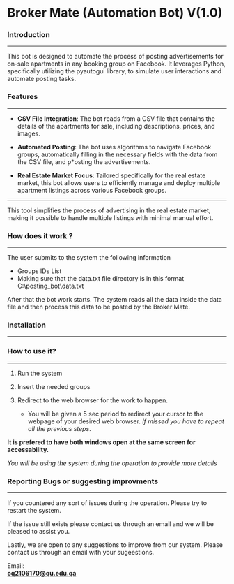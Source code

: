 # Broker Mate (Automation Bot) V(1.0)

### Introduction
----
This bot is designed to automate the process of posting advertisements for on-sale apartments in any booking group on Facebook. It leverages Python, specifically utilizing the pyautogui library, to simulate user interactions and automate posting tasks.

### Features
---
* **CSV File Integration**: The bot reads from a CSV file that contains the details of the apartments for sale, including descriptions, prices, and images.

* **Automated Posting**: The bot uses algorithms to navigate Facebook groups, automatically filling in the necessary fields with the data from the CSV file, and p*osting the advertisements.

* **Real Estate Market Focus**: Tailored specifically for the real estate market, this bot allows users to efficiently manage and deploy multiple apartment listings across various Facebook groups.

---
This tool simplifies the process of advertising in the real estate market, making it possible to handle multiple listings with minimal manual effort.


### How does it work ?
---
The user submits to the system the following information
* Groups IDs List 
* Making sure that the data.txt file directory is in this format C:\posting_bot\data.txt

After that the bot work starts. The system reads all the data inside the data file and then process this data to be posted by the Broker Mate. 

### Installation
---
### How to use it? 
---
1. Run the system 
2. Insert the needed groups
3. Redirect to the web browser for the work to happen.

    * You will be given a 5 sec period to redirect your cursor to the webpage of your desired web browser. *If missed you have to repeat all the previous steps*.

**It is prefered to have both windows open at the same screen for accessability.**

*You will be using the system during the operation to provide more details*



### Reporting Bugs or suggesting improvments
---
If you countered any sort of issues during the operation. Please try to restart the system. 

If the issue still exists please contact us through an email and we will be pleased to assist you. 

Lastly, we are open to any suggestions to improve from our system. Please contact us through an email with your sugeestions.

Email:  
**oq2106170@qu.edu.qa**







